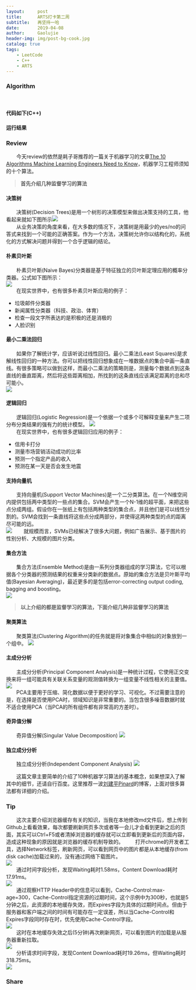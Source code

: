 ```yaml
---
layout:     post
title:      ARTS打卡第二周
subtitle:   再坚持一哈
date:       2019-04-08
author:     Gaolujie
header-img: img/post-bg-cook.jpg
catalog: true
tags:
    - LeetCode
    - C++
    - ARTS
---
```


### Algorithm

&emsp;&emsp;

#### 代码如下(C++)

    
		

#### 运行结果




### Review

&emsp;&emsp;今天review的依然是耗子哥推荐的一篇关于机器学习的文章[The 10 Algorithms Machine Learning Engineers Need to Know](https://www.kdnuggets.com/2016/08/10-algorithms-machine-learning-engineers.html)，机器学习工程师须知的十个算法。 

>**首先介绍几种监督学习的算法** 

#### 决策树

&emsp;&emsp;决策树(Decision Trees)是用一个树形的决策模型来做出决策支持的工具，他看起来就如下图所示![](http://github.com/gaolujie365/gaolujie365.github.io/raw/master/img/2019/20190408-decision-tree.png)  
&emsp;&emsp;从业务决策的角度来看，在大多数的情况下，决策树是用最少的yes/no的问答式来找到一个可能的正确答案。作为一个方法，决策树允许你以结构化的，系统化的方式解决问题并得到一个合乎逻辑的结论。  

#### 朴素贝叶斯

&emsp;&emsp;朴素贝叶斯(Naive Bayes)分类器是基于特征独立的贝叶斯定理应用的概率分类器。公式如下图所示：  
![](http://github.com/gaolujie365/gaolujie365.github.io/raw/master/img/2019/20190408-naive-bayes.png)  
&emsp;&emsp;在现实世界中，也有很多朴素贝叶斯应用的例子：

- 垃圾邮件分类器  
- 新闻属性分类器（科技、政治、体育）  
- 检查一段文字所表达的是积极的还是消极的  
- 人脸识别

#### 最小二乘法回归

&emsp;&emsp;如果你了解统计学，应该听说过线性回归。最小二乘法(Least Squares)是求解线性回归的一种方法。你可以把线性回归想象成在一堆数据点的集合中画一条直线。有很多策略可以做到这样，而最小二乘法的策略则是，测量每个数据点到这条直线的垂直距离，然后将这些距离相加，所找到的这条直线应该满足距离的总和尽可能小。  
![](http://github.com/gaolujie365/gaolujie365.github.io/raw/master/img/2019/20190408-least-squares.png)

#### 逻辑回归

&emsp;&emsp;逻辑回归(Logistic Regression)是一个依据一个或多个可解释变量来产生二项分布分类结果的强有力的统计模型。
![](http://github.com/gaolujie365/gaolujie365.github.io/raw/master/img/2019/20190408-logistic-regression.png)  
&emsp;&emsp;在现实世界中，也有很多逻辑回归应用的例子：

- 信用卡打分  
- 测量市场营销活动成功的比率
- 预测一个指定产品的收入
- 预测在某一天是否会发生地震

#### 支持向量机

&emsp;&emsp;支持向量机(Support Vector Machines)是一个二分类算法。在一个N维空间内提供包括两中类型的一些点的集合。SVM会产生一个N-1维的超平面，来把这些点分成两组。假设你在一张纸上有包括两种类型的集合点，并且他们是可以线性分割的。SVM会找到一条直线将这些点分成两部分，并使得这两种类型的点的距离尽可能的远。  
![](http://github.com/gaolujie365/gaolujie365.github.io/raw/master/img/2019/20190408-support-vector-machines.png)
&emsp;&emsp;就规模而言，SVMs已经解决了很多大问题，例如广告展示、基于图片的性别分析、大规模的图片分类。

#### 集合方法

&emsp;&emsp;集合方法(Ensemble Method)是由一系列分类器组成的学习算法，它可以根据各个分类器的预测结果的权重来分类新的数据点。原始的集合方法是贝叶斯平均值(Bayesian Averaging)，最近更多的是包括error-correcting output coding, bagging and boosting。  
![](http://github.com/gaolujie365/gaolujie365.github.io/raw/master/img/2019/20190408-ensemble-method.png)  


>**以上介绍的都是监督学习的算法，下面介绍几种非监督学习的算法** 

#### 聚类算法

&emsp;&emsp;聚类算法(Clustering Algorithm)的任务就是将对象集合中相似的对象放到一个组中。
![](http://github.com/gaolujie365/gaolujie365.github.io/raw/master/img/2019/20190408-clustering-algorithm.png)  

#### 主成分分析
&emsp;&emsp;主成分分析(Principal Component Analysis)是一种统计过程，它使用正交变换来将一组可能具有关联关系变量的观测值转换为一组变量不线性相关的主要值。  
![](http://github.com/gaolujie365/gaolujie365.github.io/raw/master/img/2019/20190408-principal-component-analysis.png)  
&emsp;&emsp;PCA主要用于压缩、简化数据以便于更好的学习、可视化。不过需要注意的是，在选择是否使用PCA时，领域知识是非常重要的。当包含很多噪音数据时就不适合使用PCA（当PCA的所有组件都有非常高的方差时）。

#### 奇异值分解

&emsp;&emsp;奇异值分解(Singular Value Decomposition)
![](http://github.com/gaolujie365/gaolujie365.github.io/raw/master/img/2019/20190408-singular-value-decomposition.png)  

#### 独立成分分析

&emsp;&emsp;独立成分分析(Independent Component Analysis)
![](http://github.com/gaolujie365/gaolujie365.github.io/raw/master/img/2019/20190408-independent-component-analysis.png)  

&emsp;&emsp;这篇文章主要简单的介绍了10种机器学习算法的基本概念，如果想深入了解其中的细节，还请自行百度。这里推荐一波[刘建平Pinard](http://www.cnblogs.com/pinard)的博客，上面对很多算法都有详细的介绍。

### Tip

&emsp;&emsp;这次主要介绍浏览器缓存有关的知识，当我在本地修改md文件后，想上传到Github上看看效果，每次都要刷新网页多次或者等一会儿才会看到更新之后的页面，其实可以Ctrl+F5或者清掉浏览器的缓存就可以立即看到更新后的页面内容，造成这种现象的原因就是浏览器的缓存机制导致的。
&emsp;&emsp;打开chrome的开发者工具，选择Network标签，刷新网页，可以看到网页中的图片都是从本地缓存(from disk cache)加载过来的，没有通过网络下载图片。  
![](http://github.com/gaolujie365/gaolujie365.github.io/raw/master/img/2019/20190408-brower-cache-1.jpg)  
&emsp;&emsp;通过时间字段分析，发现Waiting耗时1.58ms，Content Download耗时17.91ms。  
![](http://github.com/gaolujie365/gaolujie365.github.io/raw/master/img/2019/20190408-brower-cache-6.jpg)  
&emsp;&emsp;通过观察HTTP Header中的信息可以看到，Cache-Control:max-age=300，Cache-Control指定资源的过期时间，这个示例中为300秒，也就是5分钟之后，此资源的本地缓存失效，而Expires字段为具体的过期时间点。但由于服务器和客户端之间的时间有可能存在一定误差，所以当Cache-Control和Expires字段同时存在时，优先使用Cache-Control字段。  
![](http://github.com/gaolujie365/gaolujie365.github.io/raw/master/img/2019/20190408-brower-cache-2.jpg)  
&emsp;&emsp;这时在本地缓存失效之后(5分钟)再次刷新网页，可以看到图片的加载是从服务器重新拉取。  
![](http://github.com/gaolujie365/gaolujie365.github.io/raw/master/img/2019/20190408-brower-cache-3.jpg)  
&emsp;&emsp;分析请求时间字段，发现Content Download耗时19.26ms，但Waiting耗时318.75ms。  
![](http://github.com/gaolujie365/gaolujie365.github.io/raw/master/img/2019/20190408-brower-cache-5.jpg)    




### Share



